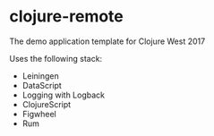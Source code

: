 # clojure-remote

The demo application template for Clojure West 2017

Uses the following stack:

- Leiningen
- DataScript
- Logging with Logback
- ClojureScript
- Figwheel
- Rum
